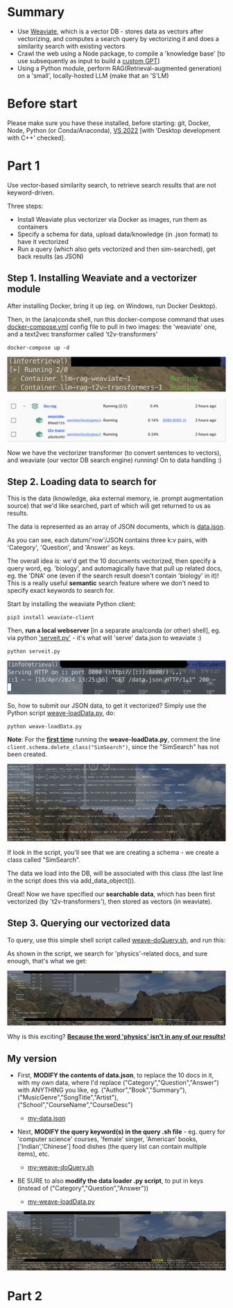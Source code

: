 # Summary

- Use [Weaviate](https://weaviate.io/), which is a vector DB - stores data as vectors after vectorizing, and computes a search query by vectorizing it and does a similarity search with existing vectors
- Crawl the web using a Node package, to compile a 'knowledge base' [to use subsequently as input to build a [custom GPT](https://openai.com/blog/introducing-gpts)]
- Using a Python module, perform RAG(Retrieval-augmented generation) on a 'small', locally-hosted LLM (make that an 'S'LM)



# Before start

Please make sure you have these installed, before starting: git, Docker, Node, Python (or Conda/Anaconda), [VS 2022](https://bytes.usc.edu/cs572/s24-s-e-a-r-c-hhh/hw/HW4/pics/vs2022_inst.png) [with 'Desktop development with C++' checked].



# Part 1

Use vector-based similarity search, to retrieve search results that are not keyword-driven.

Three steps:

- Install Weaviate plus vectorizer via Docker as images, run them as containers
- Specify a schema for data, upload data/knowledge (in .json format) to have it vectorized
- Run a query (which also gets vectorized and then sim-searched), get back results (as JSON)



## Step 1. Installing Weaviate and a vectorizer module

After installing Docker, bring it up (eg. on Windows, run Docker Desktop).

Then, in the (ana)conda shell, run this docker-compose command that uses [docker-compose.yml](https://github.com/Pasxsenger/Information-Retrieval-and-Web-Search-Engines/blob/main/LLM-RAG/docker-compose.yml) config file to pull in two images: the 'weaviate' one, and a text2vec transformer called 't2v-transformers'

```shell
docker-compose up -d
```

![img](../Pictures/hw4-1.png)

![img](../Pictures/hw4-2.png)

Now we have the vectorizer transformer (to convert sentences to vectors), and weaviate (our vector DB search engine) running! On to data handling :)



## Step 2. Loading data to search for

This is the data (knowledge, aka external memory, ie. prompt augmentation source) that we'd like searched, part of which will get returned to us as results.

The data is represented as an array of JSON documents, which is [data.json](https://github.com/Pasxsenger/Information-Retrieval-and-Web-Search-Engines/blob/main/LLM-RAG/data.json). 

As you can see, each datum/'row'/JSON contains three k:v pairs, with 'Category', 'Question', and 'Answer' as keys.

The overall idea is: we'd get the 10 documents vectorized, then specify a query word, eg. 'biology', and automagically have that pull up related docs, eg. the 'DNA' one (even if the search result doesn't contain 'biology' in it)! This is a really useful **semantic** search feature where we don't need to specify exact keywords to search for.



Start by installing the weaviate Python client:

```shell
pip3 install weaviate-client
```

Then, **run a local webserver** [in a separate ana/conda (or other) shell], eg. via python ['serveit.py'](https://github.com/Pasxsenger/Information-Retrieval-and-Web-Search-Engines/blob/main/LLM-RAG/serveit.py) - it's what will 'serve' data.json to weaviate :)

```shell
python serveit.py
```

![img](../Pictures/hw4-3.png)



So, how to submit our JSON data, to get it vectorized? Simply use the Python script [weave-loadData.py](https://github.com/Pasxsenger/Information-Retrieval-and-Web-Search-Engines/blob/main/LLM-RAG/weave-loadData.py), do:

```shell
python weave-loadData.py
```

**Note**: For the **<u>first time</u>** running the **weave-loadData.py**, comment the line ```client.schema.delete_class("SimSearch")```, since the "SimSearch" has not been created.

![img](../Pictures/hw4-4.png)

If look in the script, you'll see that we are creating a schema - we create a class called "SimSearch".

The data we load into the DB, will be associated with this class (the last line in the script does this via add_data_object()).



Great! Now we have specified our **searchable data**, which has been first vectorized (by 't2v-transformers'), then stored as vectors (in weaviate).



## Step 3. Querying our vectorized data

To query, use this simple shell script called [weave-doQuery.sh](https://github.com/Pasxsenger/Information-Retrieval-and-Web-Search-Engines/blob/main/LLM-RAG/weave-doQuery.sh), and run this:

As shown in the script, we search for 'physics'-related docs, and sure enough, that's what we get:

![img](../Pictures/hw4-5.png)

Why is this exciting? **<u>Because the word 'physics' isn't in any of our results!</u>**



## My version

* First, **MODIFY the contents of data.json**, to replace the 10 docs in it, with my own data, where I'd replace ("Category","Question","Answer") with ANYTHING you like, eg. ("Author","Book","Summary"), ("MusicGenre","SongTitle","Artist"), ("School","CourseName","CourseDesc")
  * [my-data.json](https://github.com/Pasxsenger/Information-Retrieval-and-Web-Search-Engines/blob/main/LLM-RAG/my-data.json)

* Next, **MODIFY the query keyword(s) in the query .sh file** - eg. query for 'computer science' courses, 'female' singer, 'American' books, ['Indian','Chinese'] food dishes (the query list can contain multiple items), etc. 
  * [my-weave-doQuery.sh](https://github.com/Pasxsenger/Information-Retrieval-and-Web-Search-Engines/blob/main/LLM-RAG/my-weave-doQuery.sh)
* BE SURE to also **modify the data loader .py script**, to put in keys (instead of ("Category","Question","Answer"))
  * [my-weave-loadData.py](https://github.com/Pasxsenger/Information-Retrieval-and-Web-Search-Engines/blob/main/LLM-RAG/my-weave-loadData.py)

![img](../Pictures/hw4-6.png)



# Part 2

